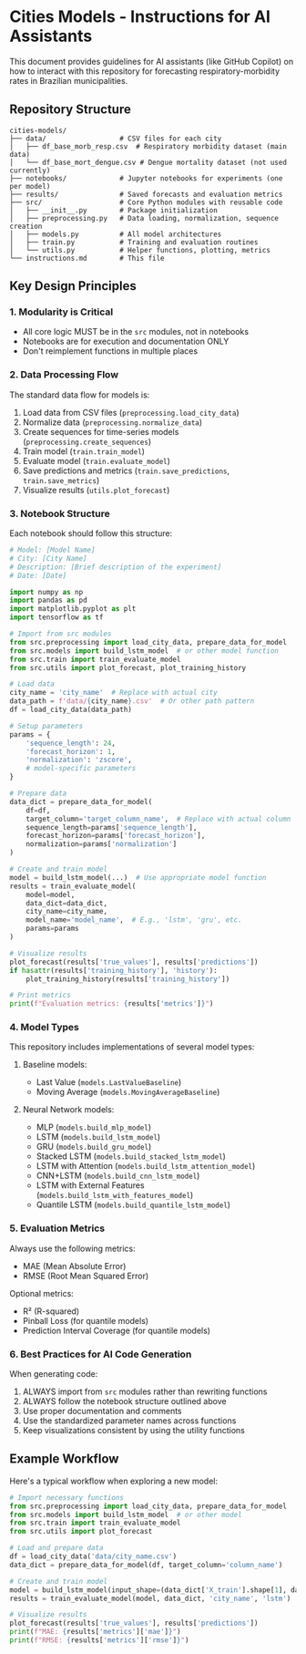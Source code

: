 # Cities Models - Instructions for AI Assistants

This document provides guidelines for AI assistants (like GitHub Copilot) on how to interact with this repository for forecasting respiratory-morbidity rates in Brazilian municipalities.

## Repository Structure

```
cities-models/
├── data/                  # CSV files for each city
│   ├── df_base_morb_resp.csv  # Respiratory morbidity dataset (main data)
│   └── df_base_mort_dengue.csv # Dengue mortality dataset (not used currently)
├── notebooks/             # Jupyter notebooks for experiments (one per model)
├── results/               # Saved forecasts and evaluation metrics
├── src/                   # Core Python modules with reusable code
│   ├── __init__.py        # Package initialization
│   ├── preprocessing.py   # Data loading, normalization, sequence creation
│   ├── models.py          # All model architectures
│   ├── train.py           # Training and evaluation routines
│   └── utils.py           # Helper functions, plotting, metrics
└── instructions.md        # This file
```

## Key Design Principles

### 1. Modularity is Critical

- All core logic MUST be in the `src` modules, not in notebooks
- Notebooks are for execution and documentation ONLY
- Don't reimplement functions in multiple places

### 2. Data Processing Flow

The standard data flow for models is:

1. Load data from CSV files (`preprocessing.load_city_data`)
2. Normalize data (`preprocessing.normalize_data`) 
3. Create sequences for time-series models (`preprocessing.create_sequences`)
4. Train model (`train.train_model`)
5. Evaluate model (`train.evaluate_model`) 
6. Save predictions and metrics (`train.save_predictions`, `train.save_metrics`)
7. Visualize results (`utils.plot_forecast`)

### 3. Notebook Structure

Each notebook should follow this structure:

```python
# Model: [Model Name]
# City: [City Name]
# Description: [Brief description of the experiment]
# Date: [Date]

import numpy as np
import pandas as pd
import matplotlib.pyplot as plt
import tensorflow as tf

# Import from src modules
from src.preprocessing import load_city_data, prepare_data_for_model
from src.models import build_lstm_model  # or other model function
from src.train import train_evaluate_model
from src.utils import plot_forecast, plot_training_history

# Load data
city_name = 'city_name'  # Replace with actual city
data_path = f'data/{city_name}.csv'  # Or other path pattern
df = load_city_data(data_path)

# Setup parameters
params = {
    'sequence_length': 24,
    'forecast_horizon': 1,
    'normalization': 'zscore',
    # model-specific parameters
}

# Prepare data
data_dict = prepare_data_for_model(
    df=df,
    target_column='target_column_name',  # Replace with actual column
    sequence_length=params['sequence_length'],
    forecast_horizon=params['forecast_horizon'],
    normalization=params['normalization']
)

# Create and train model
model = build_lstm_model(...)  # Use appropriate model function
results = train_evaluate_model(
    model=model,
    data_dict=data_dict,
    city_name=city_name,
    model_name='model_name',  # E.g., 'lstm', 'gru', etc.
    params=params
)

# Visualize results
plot_forecast(results['true_values'], results['predictions'])
if hasattr(results['training_history'], 'history'):
    plot_training_history(results['training_history'])

# Print metrics
print(f"Evaluation metrics: {results['metrics']}")
```

### 4. Model Types

This repository includes implementations of several model types:

1. Baseline models:
   - Last Value (`models.LastValueBaseline`)
   - Moving Average (`models.MovingAverageBaseline`)

2. Neural Network models:
   - MLP (`models.build_mlp_model`)
   - LSTM (`models.build_lstm_model`)
   - GRU (`models.build_gru_model`)
   - Stacked LSTM (`models.build_stacked_lstm_model`)
   - LSTM with Attention (`models.build_lstm_attention_model`)
   - CNN+LSTM (`models.build_cnn_lstm_model`)
   - LSTM with External Features (`models.build_lstm_with_features_model`)
   - Quantile LSTM (`models.build_quantile_lstm_model`)

### 5. Evaluation Metrics

Always use the following metrics:
- MAE (Mean Absolute Error)
- RMSE (Root Mean Squared Error)

Optional metrics:
- R² (R-squared)
- Pinball Loss (for quantile models)
- Prediction Interval Coverage (for quantile models)

### 6. Best Practices for AI Code Generation

When generating code:

1. ALWAYS import from `src` modules rather than rewriting functions
2. ALWAYS follow the notebook structure outlined above
3. Use proper documentation and comments
4. Use the standardized parameter names across functions
5. Keep visualizations consistent by using the utility functions

## Example Workflow

Here's a typical workflow when exploring a new model:

```python
# Import necessary functions
from src.preprocessing import load_city_data, prepare_data_for_model
from src.models import build_lstm_model  # or other model
from src.train import train_evaluate_model
from src.utils import plot_forecast

# Load and prepare data
df = load_city_data('data/city_name.csv')
data_dict = prepare_data_for_model(df, target_column='column_name')

# Create and train model
model = build_lstm_model(input_shape=(data_dict['X_train'].shape[1], data_dict['X_train'].shape[2]))
results = train_evaluate_model(model, data_dict, 'city_name', 'lstm')

# Visualize results
plot_forecast(results['true_values'], results['predictions'])
print(f"MAE: {results['metrics']['mae']}")
print(f"RMSE: {results['metrics']['rmse']}")
```
